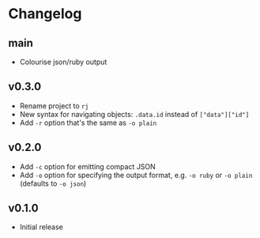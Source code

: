 # Changelog

## main

- Colourise json/ruby output

## v0.3.0

- Rename project to `rj`
- New syntax for navigating objects: `.data.id` instead of `["data"]["id"]`
- Add `-r` option that's the same as `-o plain`

## v0.2.0

- Add `-c` option for emitting compact JSON
- Add `-o` option for specifying the output format, e.g. `-o ruby` or
  `-o plain` (defaults to `-o json`)

## v0.1.0

- Initial release
